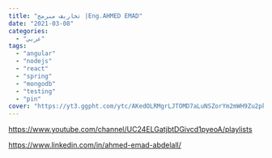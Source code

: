 ```yaml
---
title: "تخاريف مبرمج |Eng.AHMED EMAD"
date: "2021-03-08"
categories:
  - "عربي"
tags:
  - "angular"
  - "nodejs"
  - "react"
  - "spring"
  - "mongodb"
  - "testing"
  - "pin"
cover: "https://yt3.ggpht.com/ytc/AKedOLRMgrLJTOMD7aLuNSZorYm2mWH9Zu2pkz5L1zL9=s176-c-k-c0x00ffffff-no-rj"
---
```


https://www.youtube.com/channel/UC24ELGatjbtDGivcd1pyeoA/playlists

https://www.linkedin.com/in/ahmed-emad-abdelall/
